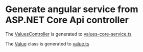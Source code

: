 # Generate angular service from ASP.NET Core Api controller
The [ValuesController](https://github.com/KY-Programming/generator/blob/master/Examples/AspDotNet/CoreApi/Controllers/ValuesController.cs) is generated to [values-core-service.ts](https://github.com/KY-Programming/generator/blob/master/Examples/Angular/src/app/services/values-core-service.ts)

The [Value](https://github.com/KY-Programming/generator/blob/master/Examples/AspDotNet/WebApi/Models/Value.cs) class is generated to [value.ts](https://github.com/KY-Programming/generator/blob/master/Examples/Angular/src/app/models/value.ts)
